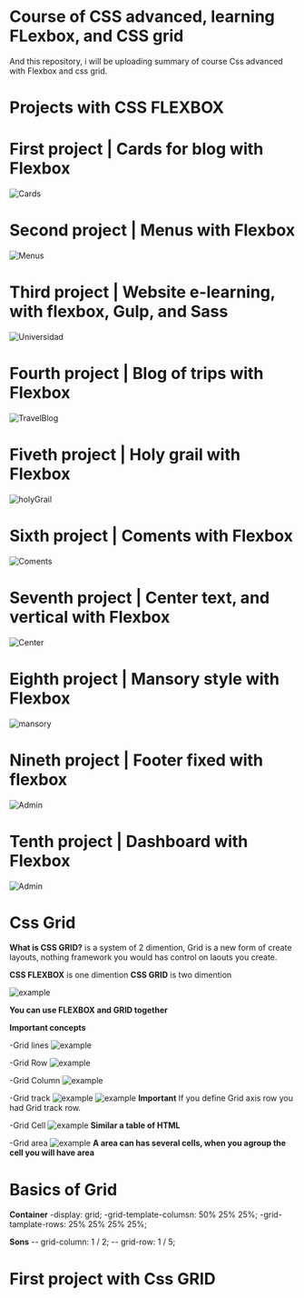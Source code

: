 # Course of CSS advanced, learning FLexbox, and CSS grid

And this repository, i will be uploading summary of course Css advanced with Flexbox and css grid.

# Projects with CSS FLEXBOX

# First project | Cards for blog with Flexbox

![Cards](https://github.com/g4brieljs/Course-Css-Flexbox-Grid/blob/master/1-Cards-flexbox/cardflexbox.png)

# Second project | Menus with Flexbox

![Menus](https://github.com/g4brieljs/Course-Css-Flexbox-Grid/blob/master/2-menus-flexbox/menus-flexbox.png)

# Third project | Website e-learning, with flexbox, Gulp, and Sass 

![Universidad](https://github.com/g4brieljs/Course-Css-Flexbox-Grid/blob/master/3-Universidad-flexbox-Sass-Gulp/unversidadflexbox.png)

# Fourth project | Blog of trips with Flexbox

![TravelBlog](https://github.com/g4brieljs/Course-Css-Flexbox-Grid/blob/master/4-Blog-viajes-flexbox/blog-flexbox.png)

# Fiveth project | Holy grail with Flexbox

![holyGrail](https://github.com/g4brieljs/Course-Css-Flexbox-Grid/blob/master/5-holy-grail-flexbox/holy-grail-flexbox.png)

# Sixth project | Coments with Flexbox

![Coments](https://github.com/g4brieljs/Course-Css-Flexbox-Grid/blob/master/7-layoutsFlex-flexbox/cometarios-flexbox.png)

# Seventh project | Center text, and vertical with Flexbox

![Center](https://github.com/g4brieljs/Course-Css-Flexbox-Grid/blob/master/7-layoutsFlex-flexbox/centrado-vertical.png)

# Eighth project | Mansory style with Flexbox

![mansory](https://github.com/g4brieljs/Course-Css-Flexbox-Grid/blob/master/7-layoutsFlex-flexbox/mansory-flexbox.png)

# Nineth project | Footer fixed with flexbox

![Admin](https://github.com/g4brieljs/Course-Css-Flexbox-Grid/blob/master/7-layoutsFlex-flexbox/footer-fijo-flexbox.png)

# Tenth project | Dashboard with Flexbox

![Admin](https://github.com/g4brieljs/Course-Css-Flexbox-Grid/blob/master/8-adminflex-flexbox/admin-flexbox-gulp-sass.png)

# Css Grid 

**What is CSS GRID?** is a system of 2 dimention, Grid is a new form of create layouts, nothing framework you would has control on laouts you create.

**CSS FLEXBOX** is one dimention
**CSS GRID** is two dimention

![example](https://github.com/g4brieljs/Course-Css-Flexbox-Grid/blob/master/9-CssGrid/basicGrid.png)

**You can use FLEXBOX and GRID together**

**Important concepts**

-Grid lines
![example](https://github.com/g4brieljs/Course-Css-Flexbox-Grid/blob/master/9-CssGrid/concept1.png)

-Grid Row
![example](https://github.com/g4brieljs/Course-Css-Flexbox-Grid/blob/master/9-CssGrid/concept2.png)

-Grid Column
![example](https://github.com/g4brieljs/Course-Css-Flexbox-Grid/blob/master/9-CssGrid/concept3.png)

-Grid track
![example](https://github.com/g4brieljs/Course-Css-Flexbox-Grid/blob/master/9-CssGrid/concept4.png)
![example](https://github.com/g4brieljs/Course-Css-Flexbox-Grid/blob/master/9-CssGrid/concept5.png)
**Important**
If you define Grid axis row you had Grid track row.

-Grid Cell
![example](https://github.com/g4brieljs/Course-Css-Flexbox-Grid/blob/master/9-CssGrid/concept6.png)
**Similar a table of HTML**

-Grid area
![example](https://github.com/g4brieljs/Course-Css-Flexbox-Grid/blob/master/9-CssGrid/concept7.png)
**A area can has several cells, when you agroup the cell you will have area**

# Basics of Grid
**Container**
-display: grid;
-grid-template-columsn: 50% 25% 25%;
-grid-tamplate-rows: 25% 25% 25% 25%;

**Sons**
-- grid-column: 1 / 2;
-- grid-row: 1 / 5;

# First project with Css GRID

